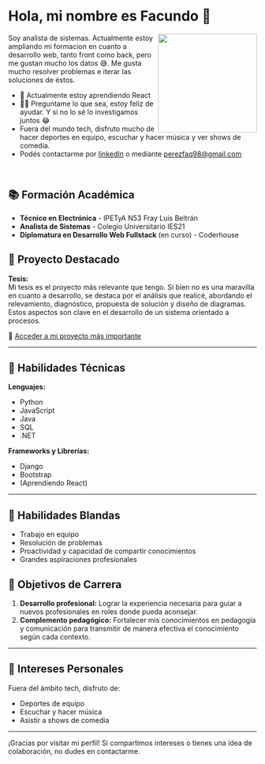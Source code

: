 # Hola, mi nombre es Facundo 👋

<img align="right" width="200px" src="https://media.giphy.com/media/ASd0Ukj0y3qMM/giphy.gif?cid=790b7611ukqp5ocowv21dsd71atk8n2ao7wh35mfch3kbcg2&ep=v1_gifs_search&rid=giphy.gif&ct=g" />

Soy analista de sistemas. Actualmente estoy ampliando mi formacion en cuanto a desarrollo web, tanto front como back, pero me gustan mucho los datos 😅. Me gusta mucho resolver problemas e iterar las soluciones de éstos. 
- 🌱 Actualmente estoy aprendiendo React
- 🤝🏻 Preguntame lo que sea, estoy feliz de ayudar. Y si no lo sé lo investigamos juntos 😂
- Fuera del mundo tech, disfruto mucho de hacer deportes en equipo, escuchar y hacer música y ver shows de comedia.
- Podés contactarme por [linkedIn](https://www.linkedin.com/in/perez-facundo/) o mediante <a href="perezfaq98@gmail.com">perezfaq98@gmail.com</a>
  
&nbsp;

## 📚 Formación Académica

- **Técnico en Electrónica** - IPETyA N53 Fray Luis Beltrán
- **Analista de Sistemas** - Colegio Universitario IES21
- **Diplomatura en Desarrollo Web Fullstack** (en curso) - Coderhouse

## 💼 Proyecto Destacado

**Tesis:**  
Mi tesis es el proyecto más relevante que tengo. Si bien no es una maravilla en cuanto a desarrollo, se destaca por el análisis que realicé, abordando el relevamiento, diagnóstico, propuesta de solución y diseño de diagramas. Estos aspectos son clave en el desarrollo de un sistema orientado a procesos.

🔗 [Acceder a mi proyecto más importante](https://coda.io/d/SCRUM1-PEREZ_d6HOxCl0HL4/Proyecto-a-trabajar_su6fG91_#_lu8P8EnI)

---

## 🔧 Habilidades Técnicas

**Lenguajes:**  
- Python
- JavaScript
- Java
- SQL
- .NET

**Frameworks y Librerías:**  
- Django
- Bootstrap
- (Aprendiendo React)

---

## 🌟 Habilidades Blandas

- Trabajo en equipo
- Resolución de problemas
- Proactividad y capacidad de compartir conocimientos
- Grandes aspiraciones profesionales

## 🎯 Objetivos de Carrera

1. **Desarrollo profesional:** Lograr la experiencia necesaria para guiar a nuevos profesionales en roles donde pueda aconsejar.
2. **Complemento pedagógico:** Fortalecer mis conocimientos en pedagogía y comunicación para transmitir de manera efectiva el conocimiento según cada contexto.

---

## 🎸 Intereses Personales

Fuera del ámbito tech, disfruto de:
- Deportes de equipo
- Escuchar y hacer música
- Asistir a shows de comedia

---

¡Gracias por visitar mi perfil! Si compartimos intereses o tienes una idea de colaboración, no dudes en contactarme.
